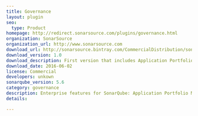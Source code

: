 ```yaml
---
title: Governance
layout: plugin
seo: 
  type: Product
homepage: http://redirect.sonarsource.com/plugins/governance.html
organization: SonarSource
organization_url: http://www.sonarsource.com
download_url: http://sonarsource.bintray.com/CommercialDistribution/sonar-governance-plugin/sonar-governance-plugin-1.0.jar
download_version: 1.0
download_description: First version that includes Application Portfolio Management, PDF Reporting, Rules Remediation Cost Customization, Backup & Restore of a Project 
download_date: 2016-06-02
license: Commercial
developers: unkown
sonarqube_version: 5.6
category: governance
description: Enterprise features for SonarQube: Application Portfolio Management, PDF Reporting, Rules Remediation Cost Customization, Backup & Restore of a Project
details: 

---
```

